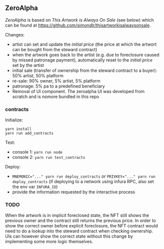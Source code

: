 ## ZeroAlpha

_ZeroAlpha_ is based on _This Artwork is Always On Sale_ (see below) which can be found at https://github.com/simondlr/thisartworkisalwaysonsale.

Changes:
* artist can set and update the _initial price_ (the price at which the artwort can be bought from the steward contract)
* when the artwork goes back to the artist (e.g. due to foreclosure caused by missed patronage payment), automatically reset to the _initial price_ set by the artist
* initial sale (transfer of ownership from the steward contract to a buyer): 50% artist, 50% platform
* re-sale: 90% owner, 5% artist, 5% platform
* patronage: 5% pa to a predefined beneficiary
* Removal of UI component. The zeroalpha UI was developed from scratch and is nomore bundled in this repo

### contracts

Initialize:
```
yarn install
yarn run add_contracts
```

Test:
* console 1: `yarn run node`
* console 2: `yarn run test_contracts`

Deploy:
* `MNEMONIC="..." yarn run deploy_contracts` or `PRIVKEY="..." yarn run deploy_contracts` (if deploying to a network using infura RPC, also set the env var `INFURA_ID`)
* provide the information requested by the interactive process 

### TODO

When the artwork is in implicit foreclosed state, the NFT still shows the previous owner and the contract still returns the previous price.
In order to show the correct owner before explicit foreclosure, the NFT contract would need to do a lookup into the steward contract when checking ownership.  
UIs can however show the correct state without this change by implementing some more logic themselves.
